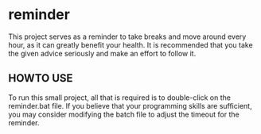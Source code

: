 # reminder

This project serves as a reminder to take breaks and move around every hour, as it can greatly benefit your health.
It is recommended that you take the given advice seriously and make an effort to follow it.


## HOWTO USE

To run this small project, all that is required is to double-click on the reminder.bat file. 
If you believe that your programming skills are sufficient, you may consider modifying the batch file to adjust the timeout for the reminder.